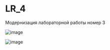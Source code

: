 # LR_4
Модернизация лабораторной работы номер 3

![image](https://github.com/SeregaCherpak/LR_4/assets/125959803/4ed497c3-fe26-4cb3-a305-2e62ad59368f)


![image](https://github.com/SeregaCherpak/LR_4/assets/125959803/463e2375-506b-4356-8c89-3dddbbe04fc1)
